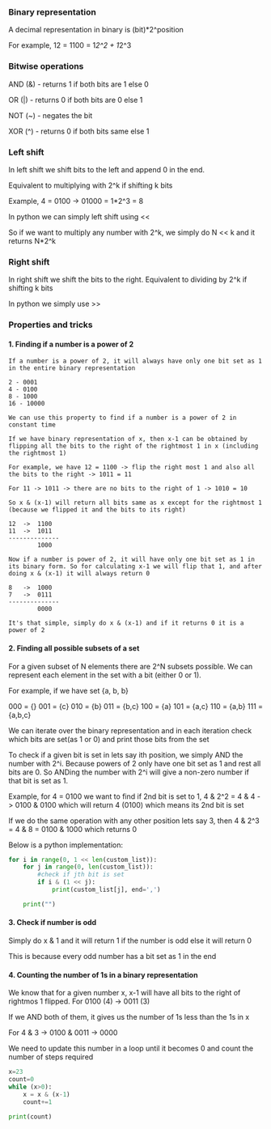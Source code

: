 ### Binary representation

A decimal representation in binary is (bit)*2^position

For example, 12 = 1100 = 1*2^2 + 1*2^3

### Bitwise operations

AND (&) - returns 1 if both bits are 1 else 0

OR (|) - returns 0 if both bits are 0 else 1

NOT (~) - negates the bit

XOR (^) - returns 0 if both bits same else 1

### Left shift

In left shift we shift bits to the left and append 0 in the end. 

Equivalent to multiplying with 2^k if shifting k bits

Example, 4 = 0100 -> 01000 = 1*2^3 = 8

In python we can simply left shift using <<

So if we want to multiply any number with 2^k, we simply do N << k and it returns N*2^k

### Right shift

In right shift we shift the bits to the right. Equivalent to dividing by 2^k if shifting k bits

In python we simply use >>

### Properties and tricks

#### 1. Finding if a number is a power of 2

    If a number is a power of 2, it will always have only one bit set as 1 in the entire binary representation

    2 - 0001
    4 - 0100
    8 - 1000
    16 - 10000

    We can use this property to find if a number is a power of 2 in constant time

    If we have binary representation of x, then x-1 can be obtained by flipping all the bits to the right of the rightmost 1 in x (including the rightmost 1)

    For example, we have 12 = 1100 -> flip the right most 1 and also all the bits to the right -> 1011 = 11
    
    For 11 -> 1011 -> there are no bits to the right of 1 -> 1010 = 10

    So x & (x-1) will return all bits same as x except for the rightmost 1 (because we flipped it and the bits to its right)

    12  ->  1100
    11  ->  1011
    --------------
            1000

    Now if a number is power of 2, it will have only one bit set as 1 in its binary form. So for calculating x-1 we will flip that 1, and after doing x & (x-1) it will always return 0

    8   ->  1000
    7   ->  0111
    --------------
            0000

    It's that simple, simply do x & (x-1) and if it returns 0 it is a power of 2


#### 2. Finding all possible subsets of a set

For a given subset of N elements there are 2^N subsets possible. We can represent each element in the set with a bit (either 0 or 1).

For example, if we have set {a, b, b}

000 = {}
001 = {c}
010 = {b}
011 = {b,c}
100 = {a}
101 = {a,c}
110 = {a,b}
111 = {a,b,c}

We can iterate over the binary representation and in each iteration check which bits are set(as 1 or 0) and print those bits from the set

To check if a given bit is set in lets say ith position, we simply AND the number with 2^i. Because powers of 2 only have one bit set as 1 and rest all bits are 0. So ANDing the number with 2^i will give a non-zero number if that bit is set as 1.

Example, for 4 = 0100 we want to find if 2nd bit is set to 1, 4 & 2^2 = 4 & 4 -> 0100 & 0100 which will return 4 (0100) which means its 2nd bit is set

If we do the same operation with any other position lets say 3, then 4 & 2^3 = 4 & 8 = 0100 & 1000 which returns 0

Below is a python implementation:

```python
for i in range(0, 1 << len(custom_list)):
    for j in range(0, len(custom_list)):
        #check if jth bit is set
        if i & (1 << j):
            print(custom_list[j], end=',')

    print("")
```

#### 3. Check if number is odd

Simply do x & 1 and it will return 1 if the number is odd else it will return 0

This is because every odd number has a bit set as 1 in the end

#### 4. Counting the number of 1s in a binary representation

We know that for a given number x, x-1 will have all bits to the right of rightmos 1 flipped. For 0100 (4) -> 0011 (3)

If we AND both of them, it gives us the number of 1s less than the 1s in x

For 4 & 3 -> 0100 & 0011 -> 0000

We need to update this number in a loop until it becomes 0 and count the number of steps required

```python
x=23
count=0
while (x>0):
    x = x & (x-1)
    count+=1

print(count)
```


